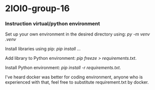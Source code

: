 # 2IOI0-group-16

### Instruction virtual/python environment
Set up your own environment in the desired directory using: *py -m venv .venv*

Install libraries using pip: *pip install ...*

Add library to Python environment: *pip freeze > requirements.txt*.

Install Python environment: *pip install -r requirements.txt*.

I've heard docker was better for coding environment, anyone who is experienced with that, feel free to substitute requirement.txt by docker.
